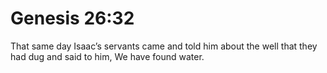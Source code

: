 # Genesis 26:32

That same day Isaac’s servants came and told him about the well that they had dug and said to him, We have found water.
